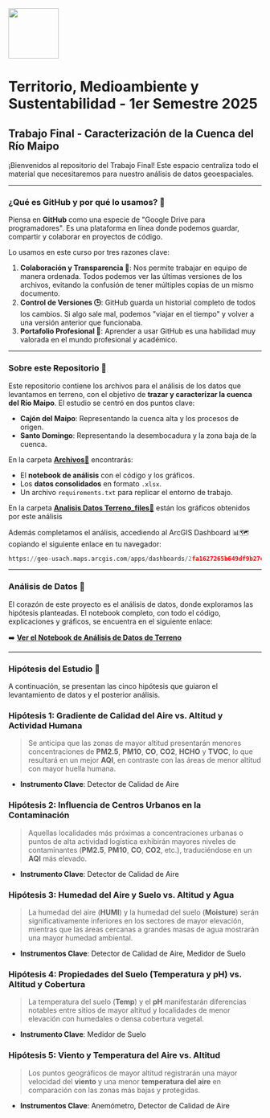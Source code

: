 <img src="https://www.digea.usach.cl/digea/site/artic/20230110/imag/foto_0000000620230110165150/LOGO_DIGEA_MAIN_01.png" height='100px'>

# Territorio, Medioambiente y Sustentabilidad - 1er Semestre 2025
## Trabajo Final - Caracterización de la Cuenca del Río Maipo

¡Bienvenidos al repositorio del Trabajo Final! Este espacio centraliza todo el material que necesitaremos para nuestro análisis de datos geoespaciales.

---
### ¿Qué es GitHub y por qué lo usamos? 🤔

Piensa en **GitHub** como una especie de "Google Drive para programadores". Es una plataforma en línea donde podemos guardar, compartir y colaborar en proyectos de código.

Lo usamos en este curso por tres razones clave:

1.  **Colaboración y Transparencia 🤝**: Nos permite trabajar en equipo de manera ordenada. Todos podemos ver las últimas versiones de los archivos, evitando la confusión de tener múltiples copias de un mismo documento.
2.  **Control de Versiones 🕒**: GitHub guarda un historial completo de todos los cambios. Si algo sale mal, podemos "viajar en el tiempo" y volver a una versión anterior que funcionaba.
3.  **Portafolio Profesional 🚀**: Aprender a usar GitHub es una habilidad muy valorada en el mundo profesional y académico.

---
### Sobre este Repositorio 📂

Este repositorio contiene los archivos para el análisis de los datos que levantamos en terreno, con el objetivo de **trazar y caracterizar la cuenca del Río Maipo**. El estudio se centró en dos puntos clave:

* **Cajón del Maipo**: Representando la cuenca alta y los procesos de origen.
* **Santo Domingo**: Representando la desembocadura y la zona baja de la cuenca.

En la carpeta **[Archivos📂](Archivos)** encontrarás:
* El **notebook de análisis** con el código y los gráficos.
* Los **datos consolidados** en formato `.xlsx`.
* Un archivo `requirements.txt` para replicar el entorno de trabajo.

En la carpeta **[Analisis Datos Terreno_files📂](Analisis%20Datos%20Terreno_files)** están los gráficos obtenidos por este análisis

Además completamos el análisis, accediendo al ArcGIS Dashboard 📊🗺️ copiando el siguiente enlace en tu navegador: 

``` python
https://geo-usach.maps.arcgis.com/apps/dashboards/2fa1627265b649df9b27c63feda31775
```
---
### Análisis de Datos 📝

El corazón de este proyecto es el análisis de datos, donde exploramos las hipótesis planteadas. El notebook completo, con todo el código, explicaciones y gráficos, se encuentra en el siguiente enlace:

➡️ **[Ver el Notebook de Análisis de Datos de Terreno](Analisis%20Datos%20Terreno.md)**

---
### Hipótesis del Estudio 🔬

A continuación, se presentan las cinco hipótesis que guiaron el levantamiento de datos y el posterior análisis.

### **Hipótesis 1: Gradiente de Calidad del Aire vs. Altitud y Actividad Humana**
> Se anticipa que las zonas de mayor altitud presentarán menores concentraciones de **PM2.5**, **PM10**, **CO**, **CO2**, **HCHO** y **TVOC**, lo que resultará en un mejor **AQI**, en contraste con las áreas de menor altitud con mayor huella humana.

* **Instrumento Clave**: Detector de Calidad de Aire

### **Hipótesis 2: Influencia de Centros Urbanos en la Contaminación**
> Aquellas localidades más próximas a concentraciones urbanas o puntos de alta actividad logística exhibirán mayores niveles de contaminantes (**PM2.5**, **PM10**, **CO**, **CO2**, etc.), traduciéndose en un **AQI** más elevado.

* **Instrumento Clave**: Detector de Calidad de Aire

### **Hipótesis 3: Humedad del Aire y Suelo vs. Altitud y Agua**
> La humedad del aire (**HUMI**) y la humedad del suelo (**Moisture**) serán significativamente inferiores en los sectores de mayor elevación, mientras que las áreas cercanas a grandes masas de agua mostrarán una mayor humedad ambiental.

* **Instrumentos Clave**: Detector de Calidad de Aire, Medidor de Suelo

### **Hipótesis 4: Propiedades del Suelo (Temperatura y pH) vs. Altitud y Cobertura**
> La temperatura del suelo (**Temp**) y el **pH** manifestarán diferencias notables entre sitios de mayor altitud y localidades de menor elevación con humedales o densa cobertura vegetal.

* **Instrumento Clave**: Medidor de Suelo

### **Hipótesis 5: Viento y Temperatura del Aire vs. Altitud**
> Los puntos geográficos de mayor altitud registrarán una mayor velocidad del **viento** y una menor **temperatura del aire** en comparación con las zonas más bajas y protegidas.

* **Instrumentos Clave**: Anemómetro, Detector de Calidad de Aire
